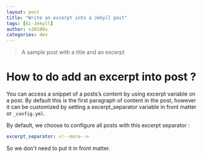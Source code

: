 ```yaml
---
layout: post
title: "Write an excerpt into a Jekyll post"
tags: [6i-Jekyll]
author: v20100v
categories: dev
---
```


> A sample post with a title and an excerpt

<!--more-->

# How to do add an excerpt into post ?

You can access a snippet of a posts’s content by using excerpt variable on a post. By default this is the first paragraph of content in the post, however it can be customized by setting a excerpt_separator variable in front matter or `_config.yml`.

By default, we choose to configure all posts with this excerpt separator :

```yaml
excerpt_separator: <!--more-->
```

So we don't need to put it in front matter.
